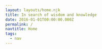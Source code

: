 ```yaml
---
layout: layouts/home.njk
title: In search of wisdom and knowledge
date: 2016-01-01T00:00:00.000Z
permalink: /
navtitle: Home
tags:
  - nav
---
```

